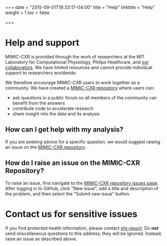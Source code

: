 +++
date = "2015-09-01T19:33:17-04:00"
title = "Help"
linktitle = "Help"
weight = 1
toc = false

+++

# Help and support

MIMIC-CXR is provided through the work of researchers at the MIT Laboratory for Computational Physiology, Philips Healthcare, and [our collaborators](/about/acknowledgments/). We have limited resources and cannot provide individual support to researchers worldwide.

We therefore encourage MIMIC-CXR users to work together as a community. We have created a [MIMIC-CXR repository](https://github.com/mit-lcp/mimic-cxr) where users can:

* ask questions in a public forum so all members of the community can benefit from the answers
* contribute code to accelerate research
* share insight into the data and its analysis

## How can I get help with my analysis?

If you are seeking advice for a specific question, we would suggest raising an issue on the [MIMIC-CXR repository](https://github.com/mit-lcp/mimic-cxr).

## How do I raise an issue on the MIMIC-CXR Repository?

To raise an issue, first navigate to the [MIMIC-CXR repository issues page](https://github.com/mit-lcp/mimic-cxr/issues). After logging in to GitHub, click "New issue", add a title and description of the problem, and then select the "Submit new issue" button.

# Contact us for sensitive issues

If you find protected health information, please contact [phi-report](mailto:phi-report@physionet.org).
Do **not** send miscellaneous questions to this address; they will be ignored. Instead, raise an issue as described above.